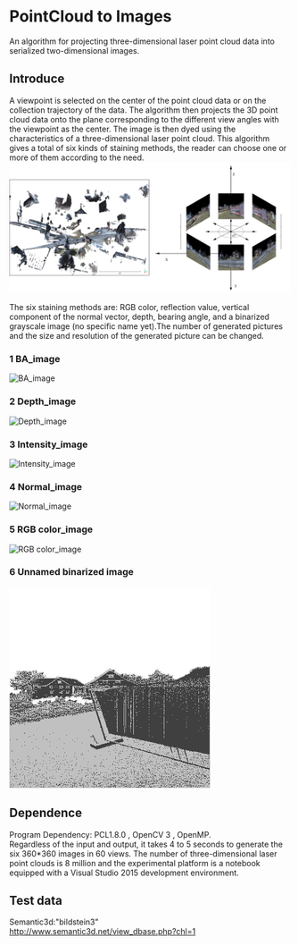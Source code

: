 # PointCloud to Images

An algorithm for projecting three-dimensional laser point cloud data into serialized two-dimensional images.

## Introduce

A viewpoint is selected on the center of the point cloud data or on the collection trajectory of the data. The algorithm then projects the 3D point cloud data onto the plane corresponding to the different view angles with the viewpoint as the center. The image is then dyed using the characteristics of a three-dimensional laser point cloud. This algorithm gives a total of six kinds of staining methods, the reader can choose one or more of them according to the need.
![algorithm_image](https://github.com/GuYufeng93/Pointcloud-to-Images/blob/master/algorithm.png)

The six staining methods are: RGB color, reflection value, vertical component of the normal vector, depth, bearing angle, and a binarized grayscale image (no specific name yet).The number of generated pictures and the size and resolution of the generated picture can be changed.

### 1 BA_image
![BA_image](https://github.com/GuYufeng93/Pointcloud-to-Images/blob/master/Examples/Bearing%20angle.gif)

### 2 Depth_image
![Depth_image](https://github.com/GuYufeng93/Pointcloud-to-Images/blob/master/Examples/Depth.gif)

### 3 Intensity_image
![Intensity_image](https://github.com/GuYufeng93/Pointcloud-to-Images/blob/master/Examples/I.gif)

### 4 Normal_image
![Normal_image](https://github.com/GuYufeng93/Pointcloud-to-Images/blob/master/Examples/N.gif)

### 5 RGB color_image
![RGB color_image](https://github.com/GuYufeng93/Pointcloud-to-Images/blob/master/Examples/RGB.gif)

### 6 Unnamed binarized image
![Unnamed_image](https://github.com/GuYufeng93/Pointcloud-to-Images/blob/master/Examples/PBA.gif)


## Dependence

Program Dependency: PCL1.8.0 , OpenCV 3 , OpenMP.  
Regardless of the input and output, it takes 4 to 5 seconds to generate the six 360*360 images in 60 views. The number of three-dimensional laser point clouds is 8 million and the experimental platform is a notebook equipped with a Visual Studio 2015 development environment.

## Test data

Semantic3d:"bildstein3"  
http://www.semantic3d.net/view_dbase.php?chl=1 